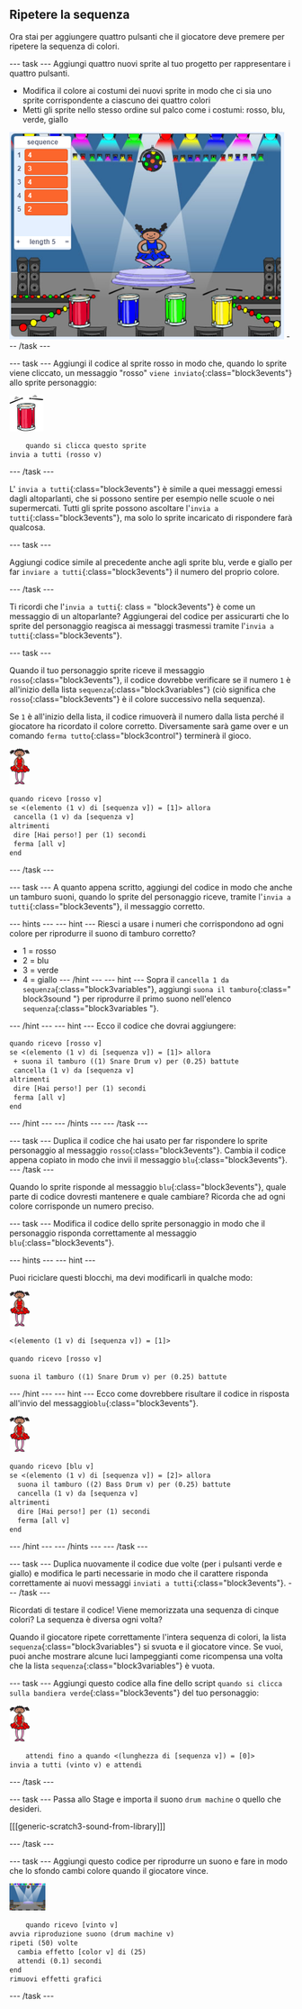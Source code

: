 ## Ripetere la sequenza

Ora stai per aggiungere quattro pulsanti che il giocatore deve premere per ripetere la sequenza di colori.

\--- task \--- Aggiungi quattro nuovi sprite al tuo progetto per rappresentare i quattro pulsanti.

+ Modifica il colore ai costumi dei nuovi sprite in modo che ci sia uno sprite corrispondente a ciascuno dei quattro colori
+ Metti gli sprite nello stesso ordine sul palco come i costumi: rosso, blu, verde, giallo

![screenshot](images/colour-drums.png) \--- /task \---

\--- task \--- Aggiungi il codice al sprite rosso in modo che, quando lo sprite viene cliccato, un messaggio "rosso" `viene inviato`{:class="block3events"} allo sprite personaggio:

![tamburo-rosso](images/red_drum.png)

```blocks3
    quando si clicca questo sprite
invia a tutti (rosso v)
```

\--- /task \---

L' `invia a tutti`{:class="block3events"} è simile a quei messaggi emessi dagli altoparlanti, che si possono sentire per esempio nelle scuole o nei supermercati. Tutti gli sprite possono ascoltare l'`invia a tutti`{:class="block3events"}, ma solo lo sprite incaricato di rispondere farà qualcosa.

\--- task \---

Aggiungi codice simile al precedente anche agli sprite blu, verde e giallo per far `inviare a tutti`{:class="block3events"} il numero del proprio colore.

\--- /task \---

Ti ricordi che l'`invia a tutti`{: class = "block3events"} è come un messaggio di un altoparlante? Aggiungerai del codice per assicurarti che lo sprite del personaggio reagisca ai messaggi trasmessi tramite l'`invia a tutti`{:class="block3events"}.

\--- task \---

Quando il tuo personaggio sprite riceve il messaggio `rosso`{:class="block3events"}, il codice dovrebbe verificare se il numero `1` è all'inizio della lista `sequenza`{:class="block3variables"} (ciò significa che `rosso`{:class="block3events"} è il colore successivo nella sequenza).

Se `1` è all'inizio della lista, il codice rimuoverà il numero dalla lista perché il giocatore ha ricordato il colore corretto. Diversamente sarà game over e un comando `ferma tutto`{:class="block3control"} terminerà il gioco.

![ballerina](images/ballerina.png)

```blocks3
quando ricevo [rosso v]
se <(elemento (1 v) di [sequenza v]) = [1]> allora 
 cancella (1 v) da [sequenza v]
altrimenti 
 dire [Hai perso!] per (1) secondi
 ferma [all v]
end
```

\--- /task \---

\--- task \--- A quanto appena scritto, aggiungi del codice in modo che anche un tamburo suoni, quando lo sprite del personaggio riceve, tramite l'`invia a tutti`{:class="block3events"}, il messaggio corretto.

\--- hints \--- \--- hint \--- Riesci a usare i numeri che corrispondono ad ogni colore per riprodurre il suono di tamburo corretto?

+ 1 = rosso
+ 2 = blu
+ 3 = verde
+ 4 = giallo \--- /hint \--- \--- hint \--- Sopra il `cancella 1 da sequenza`{:class="block3variables"}, aggiungi `suona il tamburo`{:class=" block3sound "} per riprodurre il primo suono nell'elenco `sequenza`{:class="block3variables "}.

\--- /hint \--- \--- hint \--- Ecco il codice che dovrai aggiungere:

```blocks3
quando ricevo [rosso v]
se <(elemento (1 v) di [sequenza v]) = [1]> allora 
 + suona il tamburo ((1) Snare Drum v) per (0.25) battute
 cancella (1 v) da [sequenza v]
altrimenti 
 dire [Hai perso!] per (1) secondi
 ferma [all v]
end

```

\--- /hint \--- \--- /hints \--- \--- /task \---

\--- task \--- Duplica il codice che hai usato per far rispondere lo sprite personaggio al messaggio `rosso`{:class="block3events"}. Cambia il codice appena copiato in modo che invii il messaggio `blu`{:class="block3events"}. \--- /task \---

Quando lo sprite risponde al messaggio `blu`{:class="block3events"}, quale parte di codice dovresti mantenere e quale cambiare? Ricorda che ad ogni colore corrisponde un numero preciso.

\--- task \--- Modifica il codice dello sprite personaggio in modo che il personaggio risponda correttamente al messaggio `blu`{:class="block3events"}.

\--- hints \--- \--- hint \---

Puoi riciclare questi blocchi, ma devi modificarli in qualche modo:

![ballerina](images/ballerina.png)

```blocks3
<(elemento (1 v) di [sequenza v]) = [1]>

quando ricevo [rosso v]

suona il tamburo ((1) Snare Drum v) per (0.25) battute
```

\--- /hint \--- \--- hint \--- Ecco come dovrebbere risultare il codice in risposta all'invio del messaggio`blu`{:class="block3events"}.

![ballerina](images/ballerina.png)

```blocks3
quando ricevo [blu v]
se <(elemento (1 v) di [sequenza v]) = [2]> allora 
  suona il tamburo ((2) Bass Drum v) per (0.25) battute
  cancella (1 v) da [sequenza v]
altrimenti 
  dire [Hai perso!] per (1) secondi
  ferma [all v]
end
```

\--- /hint \--- \--- /hints \--- \--- /task \---

\--- task \--- Duplica nuovamente il codice due volte (per i pulsanti verde e giallo) e modifica le parti necessarie in modo che il carattere risponda correttamente ai nuovi messaggi `inviati a tutti`{:class="block3events"}. \--- /task \---

Ricordati di testare il codice! Viene memorizzata una sequenza di cinque colori? La sequenza è diversa ogni volta?

Quando il giocatore ripete correttamente l'intera sequenza di colori, la lista `sequenza`{:class="block3variables"} si svuota e il giocatore vince. Se vuoi, puoi anche mostrare alcune luci lampeggianti come ricompensa una volta che la lista `sequenza`{:class="block3variables"} è vuota.

\--- task \--- Aggiungi questo codice alla fine dello script `quando si clicca sulla bandiera verde`{:class="block3events"} del tuo personaggio:

![ballerina](images/ballerina.png)

```blocks3
    attendi fino a quando <(lunghezza di [sequenza v]) = [0]>
invia a tutti (vinto v) e attendi
```

\--- /task \---

\--- task \--- Passa allo Stage e importa il suono `drum machine` o quello che desideri.

[[[generic-scratch3-sound-from-library]]]

\--- /task \---

\--- task \--- Aggiungi questo codice per riprodurre un suono e fare in modo che lo sfondo cambi colore quando il giocatore vince.

![ballerina](images/stage.png)

```blocks3
    quando ricevo [vinto v]
avvia riproduzione suono (drum machine v)
ripeti (50) volte 
  cambia effetto [color v] di (25)
  attendi (0.1) secondi
end
rimuovi effetti grafici
```

\--- /task \---